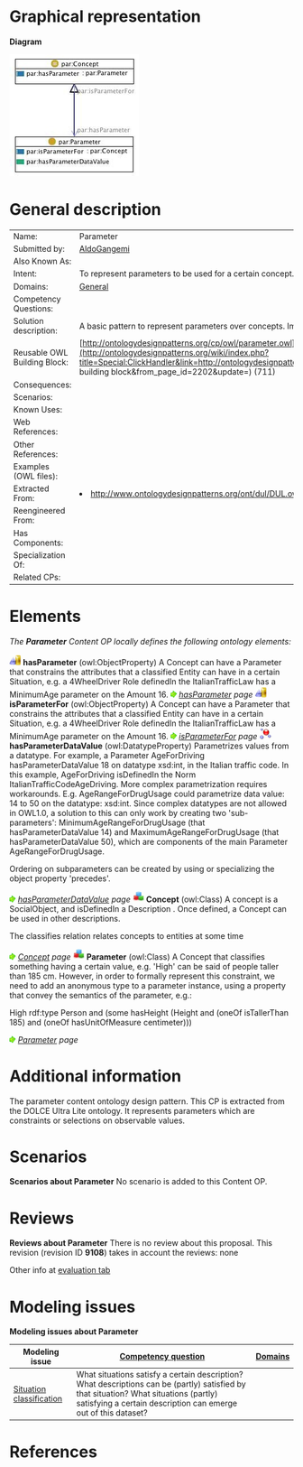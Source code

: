 #  Graphical representation


__Diagram__




[![Image:Parameter.jpg](./Parameter.jpg)](../Image/Parameter.jpg.md "Image:Parameter.jpg")




#  General description




|  |  |
| --- | --- |
|  Name: |  Parameter |
|  Submitted by: | [AldoGangemi](../User/AldoGangemi.md "User:AldoGangemi") |
|  Also Known As: |  |
|  Intent: |  To represent parameters to be used for a certain concept. |
|  Domains: | [General](../Community/General.md "Community:General") |
|  Competency Questions: |  |
|  Solution description: |  A basic pattern to represent parameters over concepts. Implemented with simple classes and properties. |
|  Reusable OWL Building Block: | [http://ontologydesignpatterns.org/cp/owl/parameter.owl](http://ontologydesignpatterns.org/wiki/index.php?title=Special:ClickHandler&link=http://ontologydesignpatterns.org/cp/owl/parameter.owl&message=OWL building block&from_page_id=2202&update=) (711) |
|  Consequences: |  |
|  Scenarios: |  |
|  Known Uses: |  |
|  Web References: |  |
|  Other References: |  |
|  Examples (OWL files): |  |
|  Extracted From: | <li><a class="external free" href="http://www.ontologydesignpatterns.org/ont/dul/DUL.owl" rel="nofollow" title="http://www.ontologydesignpatterns.org/ont/dul/DUL.owl">http://www.ontologydesignpatterns.org/ont/dul/DUL.owl</a></li> |
|  Reengineered From: |  |
|  Has Components: |  |
|  Specialization Of: |  |
|  Related CPs: |  |


  




#  Elements


_The __Parameter__ Content OP locally defines the following ontology elements:_



[![ObjectProperty](./20px-ObjectProperty.gif)](../Image/ObjectProperty.gif.md "ObjectProperty") __hasParameter__ (owl:ObjectProperty) A Concept can have a Parameter that constrains the attributes that a classified Entity can have in a certain Situation, e.g. a 4WheelDriver Role definedIn the ItalianTrafficLaw has a MinimumAge parameter on the Amount 16. 
 [![](./11px-ArrowRight.gif)](../Image/ArrowRight.gif.md "ArrowRight.gif") _[hasParameter](./Affordance/hasParameter.md "Submissions:Parameter/hasParameter") page_
[![ObjectProperty](./20px-ObjectProperty.gif)](../Image/ObjectProperty.gif.md "ObjectProperty") __isParameterFor__ (owl:ObjectProperty) A Concept can have a Parameter that constrains the attributes that a classified Entity can have in a certain Situation, e.g. a 4WheelDriver Role definedIn the ItalianTrafficLaw has a MinimumAge parameter on the Amount 16. 
 [![](./11px-ArrowRight.gif)](../Image/ArrowRight.gif.md "ArrowRight.gif") _[isParameterFor](./Parameter/isParameterFor.md "Submissions:Parameter/isParameterFor") page_
[![DatatypeProperty](./20px-DatatypeProperty.gif)](../Image/DatatypeProperty.gif.md "DatatypeProperty") __hasParameterDataValue__ (owl:DatatypeProperty) Parametrizes values from a datatype. For example, a Parameter AgeForDriving hasParameterDataValue 18 on datatype xsd:int, in the Italian traffic code. In this example, AgeForDriving isDefinedIn the Norm ItalianTrafficCodeAgeDriving.
More complex parametrization requires workarounds. E.g. AgeRangeForDrugUsage could parametrize data value: 14 to 50 on the datatype: xsd:int. Since complex datatypes are not allowed in OWL1.0, a solution to this can only work by creating two 'sub-parameters': MinimumAgeRangeForDrugUsage (that hasParameterDataValue 14) and MaximumAgeRangeForDrugUsage (that hasParameterDataValue 50), which are components of the main Parameter AgeRangeForDrugUsage.


Ordering on subparameters can be created by using or specializing the object property 'precedes'. 



 [![](./11px-ArrowRight.gif)](../Image/ArrowRight.gif.md "ArrowRight.gif") _[hasParameterDataValue](./Parameter/hasParameterDataValue.md "Submissions:Parameter/hasParameterDataValue") page_
[![Class](./20px-Class.gif)](../Image/Class.gif.md "Class") __Concept__ (owl:Class) A concept is a SocialObject, and isDefinedIn a Description . 
Once defined, a Concept can be used in other descriptions. 


The classifies relation relates concepts to entities at some time 



 [![](./11px-ArrowRight.gif)](../Image/ArrowRight.gif.md "ArrowRight.gif") _[Concept](./AOS_AGROVOC_Concept_Server_fundation_ontology_model/hasMappedDomainConcept.md "Submissions:Parameter/Concept") page_
[![Class](./20px-Class.gif)](../Image/Class.gif.md "Class") __Parameter__ (owl:Class) A Concept that classifies something having a certain value, e.g. 'High' can be said of people taller than 185 cm.
However, in order to formally represent this constraint, we need to add an anonymous type to a parameter instance, using a property that convey the semantics of the parameter, e.g.:


High rdf:type Person and (some hasHeight (Height and (oneOf isTallerThan 185) and (oneOf hasUnitOfMeasure centimeter))) 



 [![](./11px-ArrowRight.gif)](../Image/ArrowRight.gif.md "ArrowRight.gif") _[Parameter](./Parameter.md "Submissions:Parameter/Parameter") page_
#  Additional information


The parameter content ontology design pattern. This CP is extracted from the DOLCE Ultra Lite ontology. It represents parameters which are constraints or selections on observable values.



#  Scenarios



__Scenarios about Parameter__
No scenario is added to this Content OP.




#  Reviews



__Reviews about Parameter__
There is no review about this proposal.
This revision (revision ID __9108__) takes in account the reviews: none


Other info at [evaluation tab](http://ontologydesignpatterns.org/wiki/index.php?title=Submissions:Parameter&action=evaluation "http://ontologydesignpatterns.org/wiki/index.php?title=Submissions:Parameter&action=evaluation")




  




#  Modeling issues



__Modeling issues about Parameter__


| Modeling issue | [Competency question](../Property/CompetencyQuestion.md "Property:CompetencyQuestion") | [Domains](../Property/Domain.md "Property:Domain") |
| --- | --- | --- |
| [Situation classification](../Community/Situation_classification.md "Community:Situation classification") | What situations satisfy a certain description? What descriptions can be (partly) satisfied by that situation? What situations (partly) satisfying a certain description can emerge out of this dataset? |  |



  




#  References